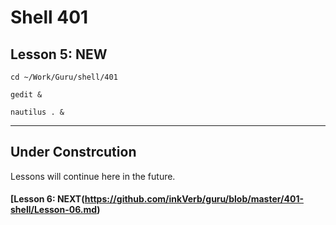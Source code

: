 # Shell 401
## Lesson 5: NEW

`cd ~/Work/Guru/shell/401`

`gedit &`

`nautilus . &`
___

## Under Constrcution
Lessons will continue here in the future.

#### [Lesson 6: NEXT(https://github.com/inkVerb/guru/blob/master/401-shell/Lesson-06.md)
